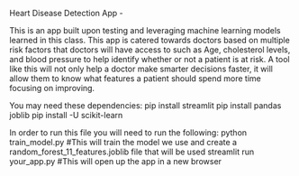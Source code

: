 Heart Disease Detection App -

This is an app built upon testing and leveraging machine learning models learned in this class. This app is catered towards doctors based on multiple risk factors that doctors will have access to such as Age, cholesterol levels, and blood pressure to help identify whether or not a patient is at risk. A tool like this will not only help a doctor make smarter decisions faster, it will allow them to know what features a patient should spend more time focusing on improving.


You may need these dependencies:
pip install streamlit
pip install pandas joblib
pip install -U scikit-learn

In order to run this file you will need to run the following:
python train_model.py     #This will train the model we use and create a random_forest_11_features.joblib file that will be used
streamlit run your_app.py      #This will open up the app in a new browser
